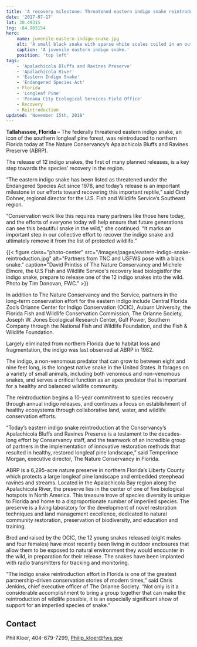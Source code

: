 ```yaml
---
title: 'A recovery milestone: Threatened eastern indigo snake reintroduced to Florida Panhandle'
date: '2017-07-17'
lat: 30.49315
lng: -84.983154
hero:
    name: juvenile-eastern-indigo-snake.jpg
    alt: 'A small black snake with sparse white scales coiled in an outstretched hand.'
    caption: 'A juvenile eastern indigo snake.'
    position: 'top left'
tags:
    - 'Apalachicola Bluffs and Ravines Preserve'
    - 'Apalachicola River'
    - 'Eastern Indigo Snake'
    - 'Endangered Species Act'
    - Florida
    - 'Longleaf Pine'
    - 'Panama City Ecological Services Field Office'
    - Recovery
    - Reintroduction
updated: 'November 15th, 2018'
---
```


**Tallahassee, Florida** – The federally threatened eastern indigo snake, an icon of the southern longleaf pine forest, was reintroduced to northern Florida today at The Nature Conservancy’s Apalachicola Bluffs and Ravines Preserve (ABRP).

The release of 12 indigo snakes, the first of many planned releases, is a key step towards the species’ recovery in the region.

“The eastern indigo snake has been listed as threatened under the Endangered Species Act since 1978, and today’s release is an important milestone in our efforts toward recovering this important reptile,” said Cindy Dohner, regional director for the U.S. Fish and Wildlife Service’s Southeast region.

“Conservation work like this requires many partners like those here today, and the efforts of everyone today will help ensure that future generations can see this beautiful snake in the wild,” she continued. “It marks an important step in our collective effort to recover the indigo snake and ultimately remove it from the list of protected wildlife.”

{{< figure class="photo-center" src="/images/pages/eastern-indigo-snake-reintroduction.jpg" alt="Partners from TNC and USFWS pose with a black snake." caption="David Printiss of The Nature Conservancy and Michele Elmore, the U.S Fish and Wildlife Service's recovery lead biologistfor the indigo snake, prepare to release one of the 12 indigo snakes into the wild. Photo by Tim Donovan, FWC." >}}

In addition to The Nature Conservancy and the Service, partners in the long-term conservation effort for the eastern indigo include Central Florida Zoo’s Orianne Center for Indigo Conservation (OCIC), Auburn University, the Florida Fish and Wildlife Conservation Commission, The Orianne Society, Joseph W. Jones Ecological Research Center, Gulf Power, Southern Company through the National Fish and Wildlife Foundation, and the Fish & Wildlife Foundation.

Largely eliminated from northern Florida due to habitat loss and fragmentation, the indigo was last observed at ABRP in 1982.

The indigo, a non-venomous predator that can grow to between eight and nine feet long, is the longest native snake in the United States. It forages on a variety of small animals, including both venomous and non-venomous snakes, and serves a critical function as an apex predator that is important for a healthy and balanced wildlife community.

The reintroduction begins a 10-year commitment to species recovery through annual indigo releases, and continues a focus on establishment of healthy ecosystems through collaborative land, water, and wildlife conservation efforts.

“Today’s eastern indigo snake reintroduction at the Conservancy’s Apalachicola Bluffs and Ravines Preserve is a testament to the decades-long effort by Conservancy staff, and the teamwork of an incredible group of partners in the implementation of innovative restoration methods that resulted in healthy, restored longleaf pine landscape,” said Temperince Morgan, executive director, The Nature Conservancy in Florida.

ABRP is a 6,295-acre nature preserve in northern Florida’s Liberty County which protects a large longleaf pine landscape and embedded steephead ravines and streams. Located in the Apalachicola Bay region along the Apalachicola River, the preserve lies in the center of one of five biological hotspots in North America.  This treasure trove of species diversity is unique to Florida and home to a disproportionate number of imperiled species. The preserve is a living laboratory for the development of novel restoration techniques and land management excellence, dedicated to natural community restoration, preservation of biodiversity, and education and training.

Bred and raised by the OCIC, the 12 young snakes released (eight males and four females) have most recently been living in outdoor enclosures that allow them to be exposed to natural environment they would encounter in the wild, in preparation for their release. The snakes have been implanted with radio transmitters for tracking and monitoring.

“The indigo snake reintroduction effort in Florida is one of the greatest partnership-driven conservation stories of modern times,” said Chris Jenkins, chief executive officer of The Orianne Society. “Not only is it a considerable accomplishment to bring a group together that can make the reintroduction of wildlife possible, it is an especially significant show of support for an imperiled species of snake.”

## Contact

Phil Kloer, 404-679-7299, [Philip_kloer@fws.gov](mailto:Philip_kloer@fws.gov)  
